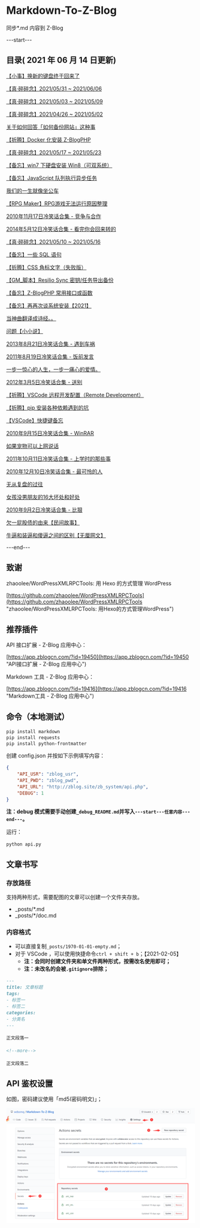 # Markdown-To-Z-Blog

同步*.md 内容到 Z-Blog

---start---

## 目录( 2021 年 06 月 14 日更新)

[【小事】换新的键盘终于回来了](https://www.wdssmq.com/post/20140512942.html "【小事】换新的键盘终于回来了")

[【真·碎碎念】2021/05/31 ~ 2021/06/06](https://www.wdssmq.com/post/20210608249.html "【真·碎碎念】2021/05/31 ~ 2021/06/06")

[【真·碎碎念】2021/05/03 ~ 2021/05/09](https://www.wdssmq.com/post/20140414540.html "【真·碎碎念】2021/05/03 ~ 2021/05/09")

[【真·碎碎念】2021/04/26 ~ 2021/05/02](https://www.wdssmq.com/post/20100305398.html "【真·碎碎念】2021/04/26 ~ 2021/05/02")

[关于如何回答「如何备份网站」这种事](https://www.wdssmq.com/post/20180717038.html "关于如何回答「如何备份网站」这种事")

[【折腾】Docker 化安装 Z-BlogPHP](https://www.wdssmq.com/post/20120817543.html "【折腾】Docker 化安装 Z-BlogPHP")

[【真·碎碎念】2021/05/17 ~ 2021/05/23](https://www.wdssmq.com/post/20100504832.html "【真·碎碎念】2021/05/17 ~ 2021/05/23")

[【备忘】win7 下硬盘安装 Win8（可双系统）](https://www.wdssmq.com/post/20100407697.html "【备忘】win7 下硬盘安装 Win8（可双系统）")

[【备忘】JavaScript 队列执行异步任务](https://www.wdssmq.com/post/20210529408.html "【备忘】JavaScript 队列执行异步任务")

[我们的一生就像坐公车](https://www.wdssmq.com/post/WoMenDeYiShengJiuXiangZuoGongChe.html "我们的一生就像坐公车")

[【RPG Maker】RPG游戏无法运行原因整理](https://www.wdssmq.com/post/20200105056.html "【RPG Maker】RPG游戏无法运行原因整理")

[2010年11月17日冷笑话合集 - 竞争与合作](https://www.wdssmq.com/post/2010Nian11Yue17RiLengXiaoHuaHeJi-JingZhengYuHeZuo.html "2010年11月17日冷笑话合集 - 竞争与合作")

[2014年5月12日冷笑话合集 - 看完你会回来转的](https://www.wdssmq.com/post/20140512277.html "2014年5月12日冷笑话合集 - 看完你会回来转的")

[【真·碎碎念】2021/05/10 ~ 2021/05/16](https://www.wdssmq.com/post/20210506936.html "【真·碎碎念】2021/05/10 ~ 2021/05/16")

[【备忘】一些 SQL 语句](https://www.wdssmq.com/post/20120816277.html "【备忘】一些 SQL 语句")

[【折腾】CSS 角标文字（失败版）](https://www.wdssmq.com/post/20141212329.html "【折腾】CSS 角标文字（失败版）")

[【GM_脚本】Resilio Sync 密钥/任务导出备份](https://www.wdssmq.com/post/20190130502.html "【GM_脚本】Resilio Sync 密钥/任务导出备份")

[【备忘】Z-BlogPHP 常用接口或函数](https://www.wdssmq.com/post/20190316451.html "【备忘】Z-BlogPHP 常用接口或函数")

[【备忘】再再次谈系统安装【2021】](https://www.wdssmq.com/post/20120622915.html "【备忘】再再次谈系统安装【2021】")

[当神曲翻译成诗经。。](https://www.wdssmq.com/post/20120301199.html "当神曲翻译成诗经。。")

[问题【小小说】](https://www.wdssmq.com/post/20100207394.html "问题【小小说】")

[2013年8月21日冷笑话合集 - 遇到车祸](https://www.wdssmq.com/post/20130821467.html "2013年8月21日冷笑话合集 - 遇到车祸")

[2011年8月19日冷笑话合集 - 饭前发言](https://www.wdssmq.com/post/2011Nian8Yue19RiLengXiaoHuaHeJi-FanQianFaYan.html "2011年8月19日冷笑话合集 - 饭前发言")

[一步一惊心的人生，一步一痛心的爱情。](https://www.wdssmq.com/post/YiBuYiJingXinDeRenSheng-YiBuYiTongXinDeAiQing.html "一步一惊心的人生，一步一痛心的爱情。")

[2012年3月5日冷笑话合集 - 送别](https://www.wdssmq.com/post/20120305975.html "2012年3月5日冷笑话合集 - 送别")

[【折腾】VSCode 远程开发配置（Remote Development）](https://www.wdssmq.com/post/20201120519.html "【折腾】VSCode 远程开发配置（Remote Development）")

[【折腾】pip 安装各种依赖遇到的坑](https://www.wdssmq.com/post/20210224781.html "【折腾】pip 安装各种依赖遇到的坑")

[【VSCode】快捷键备忘](https://www.wdssmq.com/post/20130525410.html "【VSCode】快捷键备忘")

[2010年9月15日冷笑话合集 - WinRAR](https://www.wdssmq.com/post/2010Nian9Yue15RiLengXiaoHuaHeJi-WinRAR.html "2010年9月15日冷笑话合集 - WinRAR")

[如果宠物可以上网说话](https://www.wdssmq.com/post/2010051051.html "如果宠物可以上网说话")

[2011年10月11日冷笑话合集 - 上学时的那些事](https://www.wdssmq.com/post/2011Nian10Yue11RiLengXiaoHuaHeJi-ShangXueShiDeNaXieShi.html "2011年10月11日冷笑话合集 - 上学时的那些事")

[2010年12月10日冷笑话合集 - 最可怜的人](https://www.wdssmq.com/post/2010Nian12Yue10RiLengXiaoHuaHeJi-ZuiKeLianDeRen.html "2010年12月10日冷笑话合集 - 最可怜的人")

[无从复盘的过往](https://www.wdssmq.com/post/20191128815.html "无从复盘的过往")

[女孩没男朋友的16大坏处和好处](https://www.wdssmq.com/post/NuHaiMeiNanPengYouDe16DaHuaiChuHeHaoChu.html "女孩没男朋友的16大坏处和好处")

[2010年9月2日冷笑话合集 - 比狠](https://www.wdssmq.com/post/2010nian9yue2rixiaohuaheji-bihen.html "2010年9月2日冷笑话合集 - 比狠")

[欠一屁股债的由来【民间故事】](https://www.wdssmq.com/post/20131014522.html "欠一屁股债的由来【民间故事】")

[牛逼和装逼和傻逼之间的区别【无厘网文】](https://www.wdssmq.com/post/20120729674.html "牛逼和装逼和傻逼之间的区别【无厘网文】")

---end---

## 致谢

zhaoolee/WordPressXMLRPCTools: 用 Hexo 的方式管理 WordPress

[https://github.com/zhaoolee/WordPressXMLRPCTools](https://github.com/zhaoolee/WordPressXMLRPCTools "zhaoolee/WordPressXMLRPCTools: 用Hexo的方式管理WordPress")

## 推荐插件

API 接口扩展 - Z-Blog 应用中心：

[https://app.zblogcn.com/?id=19450](https://app.zblogcn.com/?id=19450 "API接口扩展 - Z-Blog 应用中心")

Markdown 工具 - Z-Blog 应用中心：

[https://app.zblogcn.com/?id=19416](https://app.zblogcn.com/?id=19416 "Markdown工具 - Z-Blog 应用中心")

## 命令（本地测试）

```shell
pip install markdown
pip install requests
pip install python-frontmatter
```

创建 config.json 并按如下示例填写内容：

```json
{
    "API_USR": "zblog_usr",
    "API_PWD": "zblog_pwd",
    "API_URL": "http://zblog.site/zb_system/api.php",
    "DEBUG": 1
}
```

**注：debug 模式需要手动创建`_debug_README.md`并写入`---start---任意内容---end---`。**

运行：

`python api.py`

## 文章书写

### 存放路径

支持两种形式，需要配图的文章可以创建一个文件夹存放。

- _posts/*.md
- _posts/*/doc.md

### 内容格式

- 可以直接复制`_posts/1970-01-01-empty.md`；
- 对于 VSCode ，可以使用快捷命令`ctrl + shift + b`；【2021-02-05】
  - **注：会同时创建文件夹和单文件两种形式，按需改名使用即可；**
  - **注：未改名的会被`.gitignore`排除；**

```md
---
title: 文章标题
tags:
- 标签一
- 标签二
categories:
- 分类名
---

正文段落一

<!--more-->

正文段落二

```

## API 鉴权设置

如图，密码建议使用「md5(密码明文)」；

![001](doc/001.png "001")

